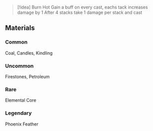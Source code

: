 >[!idea]
>Burn Hot
>Gain a buff on every cast, eachs tack increases damage by 1
>After 4 stacks take 1 damage per stack and cast


## Materials
### Common
Coal, Candles, Kindling
### Uncommon
Firestones, Petroleum
### Rare
Elemental Core
### Legendary
Phoenix Feather
